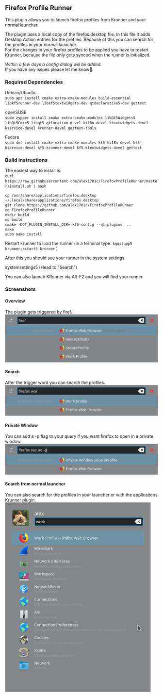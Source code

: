 ## Firefox Profile Runner

This plugin allows you to launch firefox profiles from Krunner and your normal launcher.

The plugin uses a local copy of the firefox.desktop file. In this file it adds Desktop Action entries for
the profiles. Because of this you can search for the profiles in your normal launcher.  
For the changes in your firefox profiles to be applied you have to restart Krunner,
because the file only gets synced when the runner is initialized. 

*Within a few days a config dialog will be added.*  
If you have any issues please let me know🙂.

### Required Dependencies

Debian/Ubuntu  
`sudo apt install cmake extra-cmake-modules build-essential libkf5runner-dev libkf5textwidgets-dev qtdeclarative5-dev gettext`

openSUSE  
`sudo zypper install cmake extra-cmake-modules libQt5Widgets5 libQt5Core5 libqt5-qtlocation-devel ki18n-devel ktextwidgets-devel kservice-devel krunner-devel gettext-tools`  

Fedora  
`sudo dnf install cmake extra-cmake-modules kf5-ki18n-devel kf5-kservice-devel kf5-krunner-devel kf5-ktextwidgets-devel gettext`  

### Build instructions


The easiest way to install is:  
`curl https://raw.githubusercontent.com/alex1701c/FirefoxProfileRunner/master/install.sh | bash`

```
cp /usr/share/applications/firefox.desktop ~/.local/share/applications/firefox.desktop
git clone https://github.com/alex1701c/FirefoxProfileRunner
cd FirefoxProfileRunner
mkdir build
cd build
cmake -DQT_PLUGIN_INSTALL_DIR=`kf5-config --qt-plugins` ..
make
sudo make install
```


Restart krunner to load the runner (in a terminal type: `kquitapp5 krunner;kstart5 krunner` )

After this you should see your runner in the system settings:

systemsettings5 (Head to "Search")

You can also launch KRunner via Alt-F2 and you will find your runner.


### Screenshots

#### Overview
The plugin gets triggered by firef.  
![Overview](https://raw.githubusercontent.com/alex1701c/Screenshots/master/FirefoxProfileRunner/overview.png)

#### Search
After the trigger word you can search the profiles.  
![Search](https://raw.githubusercontent.com/alex1701c/Screenshots/master/FirefoxProfileRunner/filter_profiles.png)

#### Private Window
You can add a -p flag to your query if you want firefox to open in a private window.  
![Private Window](https://raw.githubusercontent.com/alex1701c/Screenshots/master/FirefoxProfileRunner/private_window_flag.png)

#### Search from normal launcher
You can also search for the profiles in your launcher or with the applications Krunner plugin.    
![Search from normal launcher](https://raw.githubusercontent.com/alex1701c/Screenshots/master/FirefoxProfileRunner/search_profiles_from_launcher.png)
